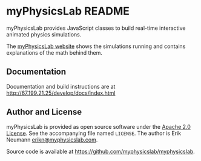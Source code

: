myPhysicsLab README
===================

myPhysicsLab provides JavaScript classes to build real-time interactive animated
physics simulations.

The [myPhysicsLab website](http://67.199.21.25) shows the simulations running and
contains explanations of the math behind them.


Documentation
-------------
Documentation and build instructions are at
http://67.199.21.25/develop/docs/index.html


Author and License
------------------

myPhysicsLab is provided as open source software under the
[Apache 2.0 License](http://www.apache.org/licenses/). See the accompanying file
named `LICENSE`. The author is Erik Neumann
<erikn@myphysicslab.com>.

Source code is available at <https://github.com/myphysicslab/myphysicslab>.


